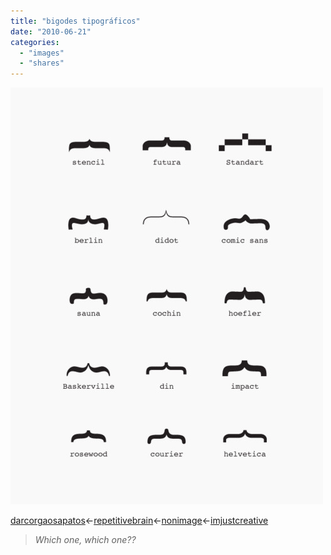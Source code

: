 ```yaml
---
title: "bigodes tipográficos"
date: "2010-06-21"
categories: 
  - "images"
  - "shares"
---
```


![](images/tumblr_l3lq9afrm21qz5bvqo1_500.jpg)

[darcorgaosapatos](http://darcorgaosapatos.tumblr.com/post/673050883/repetitivebrain-nonimage-imjustcreative)<-[repetitivebrain](http://repetitivebrain.tumblr.com/post/673028791/nonimage-imjustcreative)<-[nonimage](http://tumble.nonimage.com/post/670099214/imjustcreative)<-[imjustcreative](http://imjustcreative.com/)

> _Which one, which one??_
